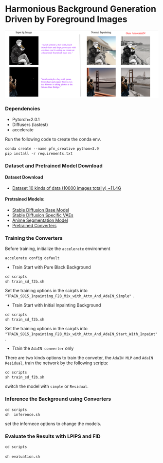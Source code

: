 # Harmonious Background Generation Driven by Foreground Images



![image](figures/result.png)
### Dependencies
- Pytorch=2.0.1
- Diffusers (lastest)
- accelerate

Run the following code to create the conda env.
```
conda create --name pfn_creative python=3.9
pip install -r requirements.txt
```

### Dataset and Pretrained Model Download

#### Dataset Download
- [Dataset 10 kinds of data (10000 images totally) ~11.4G](https://drive.google.com/file/d/1X3JuGEmbBLQ1DSow3I0BjvlMLsGMSRqc/view?usp=drive_link)


#### Pretrained Models: 
- [Stable Diffusion Base Model](https://drive.google.com/drive/folders/18VwbbSgXstljCZjSPtxRQk_d_u1Rap8B?usp=drive_link)
- [Stable Diffusion Specific VAEs](https://drive.google.com/drive/folders/1GQAPNkIPwRQfHmbFZSqUxZE-xmUeZ1rD?usp=sharing)
- [Anime Segmentation Model](https://huggingface.co/skytnt/anime-seg) 
- [Pretrained Converters](https://drive.google.com/drive/folders/1TYNrCkQCWuR2wZunYG9kfw7XwSnhwSLL?usp=sharing)


### Training the Converters

Before training, initialize the `accelerate` environment
```
accelerate config default
```

- Train Start with Pure Black Background

```
cd scripts
sh train_sd_f2b.sh
```
Set the training options  in the scirpts into `"TRAIN_SD15_Inpainting_F2B_Mix_with_Attn_And_AdaIN_Simple"` . 

- Train Start with Initial Inpainting Background
```
cd scripts
sh train_sd_f2b.sh
```
Set the training options  in the scirpts into `"TRAIN_SD15_Inpainting_F2B_Mix_with_Attn_And_AdaIN_Start_With_Inpaint"` . 

- Train the `AdaIN converter` only   

There are two kinds options to train the conveter, the `AdaIN MLP` and `AdaIN Residual`, train the network by the following scripts: 

```
cd scripts
sh train_sd_f2b.sh
```

switch the model with `simple` or `Residual`.


### Inference the Background using Converters

```
cd scripts
sh  inference.sh
```

set the infernece options to change the models.


### Evaluate the Results with LPIPS and FID
```
cd scripts

sh evaluation.sh
```
